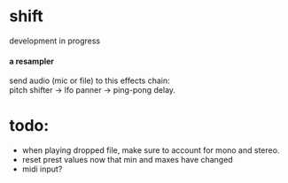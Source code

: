 # shift

development in progress

#### a resampler
send audio (mic or file) to this effects chain:  
pitch shifter -> lfo panner -> ping-pong delay. 



# todo: 
- when playing dropped file, make sure to account for mono and stereo. 
- reset prest values now that min and maxes have changed
- midi input?

